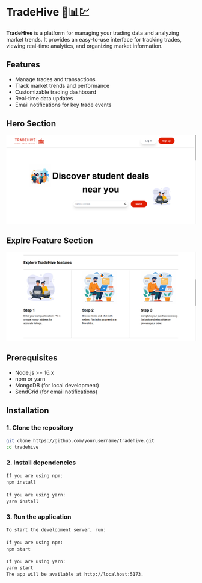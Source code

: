 # TradeHive  🚀📊💹

**TradeHive** is a platform for managing your trading data and analyzing market trends. It provides an easy-to-use interface for tracking trades, viewing real-time analytics, and organizing market information.

## Features

- Manage trades and transactions
- Track market trends and performance
- Customizable trading dashboard
- Real-time data updates
- Email notifications for key trade events

## Hero Section



<img src='./Frontend/src/assets/Images/Hero2.0.png' />


## Explre Feature Section



<img src='./Frontend/src/assets/Images/Feature2.0.png' />

## Prerequisites

- Node.js >= 16.x
- npm or yarn
- MongoDB (for local development)
- SendGrid (for email notifications)

## Installation

### 1. Clone the repository

```bash
git clone https://github.com/yourusername/tradehive.git
cd tradehive 
```

### 2. Install dependencies

```bash
If you are using npm:
npm install

If you are using yarn:
yarn install
```

### 3. Run the application

```bash
To start the development server, run:

If you are using npm:
npm start

If you are using yarn:
yarn start
The app will be available at http://localhost:5173.
```

